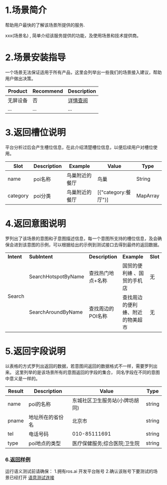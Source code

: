 # 1.场景简介
帮助用户最快的了解该场景所提供的服务.

xxx(场景名) , 简单介绍该服务提供的功能，及使用场景和技术提供商。

# 2.场景安装指导

一个场景无法保证适用于所有产品，这里会列举出一些我们的场景接入建议，帮助用户做出决策。

| **Product** | **Recommend** | **Description** |
| ------------ | ------------ | ------------ |
| 无屏设备 | 否 |  [详情查阅](http://test/ "详情查阅") |
| ... | ... | ... |



# 3.返回槽位说明

平台分析过后会产生槽位信息，在此介绍清楚槽位信息，以便后续用户对槽位使用。

| **Slot** | **Description** | **Example** |**Value** | **Type** |
| ------------ | ------------ | ------------ | ------------ | ------- |
| name | poi名称 | 鸟巢附近的餐厅 | 鸟巢 | String |
| category | poi分类 | 鸟巢附近的餐厅 | [{"category:餐厅"}] | MapArray |



# 4.返回意图说明


罗列出了该场景的意图和子意图描述信息，每一个意图所支持的槽位信息，及会确保会进到该意图的示例，可以根据给出的示例到测试接口去得到最终的返回数据。

<table>

<tr>

<td><b>Intent</b></td>

<td><b>SubIntent</b></td>

<td><b>Description</b></td>

<td><b>Example</b></td>

<td><b>Slot</b></td>

</tr>

<tr>

<td rowspan="2">Search</td>

   <td >SearchHotspotByName</td>

   <td >查找热门地点+名称</td>

   <td>国贸的便利蜂 、国贸的手机店</td>
   
   <td>无</td>

</tr>



<tr>

   <td >SearchAroundByName</td>

   <td >查找周边的POI名称</td>

   <td>查找周边的便利蜂、附近的物美超市</td>
   
   <td>无</td>

</tr>

</table>



# 5.返回字段说明

以表格的方式罗列出返回的数据，若意图间返回的数据格式不一样，需要罗列出来。
这里列举的是该场景所有的意图返回的字段的集合， 同名字段在不同的意图中意义是一样的。

| **Result** | **Description** | **Value** | **Type** |
| --- | --- | --- | --- |
| name | poi的名称 | 东城社区卫生服务站(小牌坊胡同) | string |
| pname | 地址所在的省份名 | 北京市 | string |
| tel | 电话号码 |010-85111691 | string |
| type | poi地点的类型 | 医疗保健服务;综合医院;卫生院 | string |



### 6.[返回样例](https://passport.ros.ai/#/login)
运行语义测试前请确保：
1.拥有ros.ai 开发平台账号
2.确认该账号下要测试的场景已经打开
[语意测试连接](https://passport.ros.ai/#/login)







